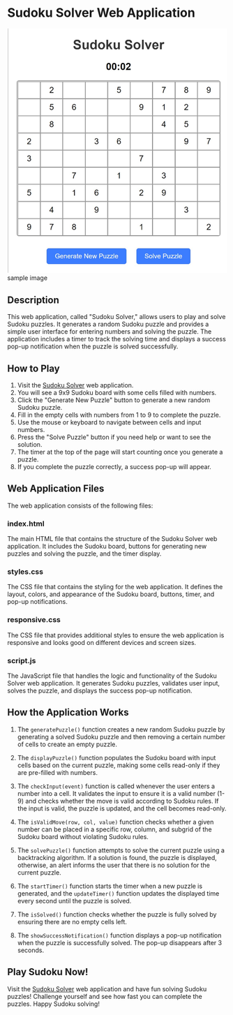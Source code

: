 # Sudoku Solver Web Application


![Sudoku Solver](demo.jpg)
sample image

## Description

This web application, called "Sudoku Solver," allows users to play and solve Sudoku puzzles. It generates a random Sudoku puzzle and provides a simple user interface for entering numbers and solving the puzzle. The application includes a timer to track the solving time and displays a success pop-up notification when the puzzle is solved successfully.

## How to Play

1. Visit the [Sudoku Solver](https://sudokusolverjs.netlify.app/) web application.
2. You will see a 9x9 Sudoku board with some cells filled with numbers.
3. Click the "Generate New Puzzle" button to generate a new random Sudoku puzzle.
4. Fill in the empty cells with numbers from 1 to 9 to complete the puzzle.
5. Use the mouse or keyboard to navigate between cells and input numbers.
6. Press the "Solve Puzzle" button if you need help or want to see the solution.
7. The timer at the top of the page will start counting once you generate a puzzle.
8. If you complete the puzzle correctly, a success pop-up will appear.

## Web Application Files

The web application consists of the following files:

### index.html

The main HTML file that contains the structure of the Sudoku Solver web application. It includes the Sudoku board, buttons for generating new puzzles and solving the puzzle, and the timer display.

### styles.css

The CSS file that contains the styling for the web application. It defines the layout, colors, and appearance of the Sudoku board, buttons, timer, and pop-up notifications.

### responsive.css

The CSS file that provides additional styles to ensure the web application is responsive and looks good on different devices and screen sizes.

### script.js

The JavaScript file that handles the logic and functionality of the Sudoku Solver web application. It generates Sudoku puzzles, validates user input, solves the puzzle, and displays the success pop-up notification.

## How the Application Works

1. The `generatePuzzle()` function creates a new random Sudoku puzzle by generating a solved Sudoku puzzle and then removing a certain number of cells to create an empty puzzle.

2. The `displayPuzzle()` function populates the Sudoku board with input cells based on the current puzzle, making some cells read-only if they are pre-filled with numbers.

3. The `checkInput(event)` function is called whenever the user enters a number into a cell. It validates the input to ensure it is a valid number (1-9) and checks whether the move is valid according to Sudoku rules. If the input is valid, the puzzle is updated, and the cell becomes read-only.

4. The `isValidMove(row, col, value)` function checks whether a given number can be placed in a specific row, column, and subgrid of the Sudoku board without violating Sudoku rules.

5. The `solvePuzzle()` function attempts to solve the current puzzle using a backtracking algorithm. If a solution is found, the puzzle is displayed, otherwise, an alert informs the user that there is no solution for the current puzzle.

6. The `startTimer()` function starts the timer when a new puzzle is generated, and the `updateTimer()` function updates the displayed time every second until the puzzle is solved.

7. The `isSolved()` function checks whether the puzzle is fully solved by ensuring there are no empty cells left.

8. The `showSuccessNotification()` function displays a pop-up notification when the puzzle is successfully solved. The pop-up disappears after 3 seconds.

## Play Sudoku Now!

Visit the [Sudoku Solver](https://sudokusolverjs.netlify.app/) web application and have fun solving Sudoku puzzles! Challenge yourself and see how fast you can complete the puzzles. Happy Sudoku solving!
